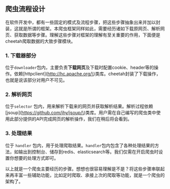 ## 爬虫流程设计

在软件开发中，都有一些固定的模式及流程步骤，把这些步骤抽象出来并加以封装，这就是所谓的框架。本爬虫框架同样如此，需要经历诸如下载原网页、解析网页、获取数据等步骤。理解这些步骤对框架的理解有至关重要的作用，下面便是cheetah爬取数据的大致步骤模块。

### 1. 下载器部分

位于`downloader`包内，主要负责**下载网页**及下载时配置cookie、header等的操作。依赖\[httpclient\]\(http://hc.apache.org/\)类库。cheetah封装了下载操作，也就是说该部分对用户不可见。

### 2. 解析网页 

位于` selector ` 包内，用来解析下载来的网页并获取解析结果。解析过程依赖\[jsoup\]\(https://github.com/jhy/jsoup/\)类库。用户需在自己编写的爬虫类中使用此部分提供的API完成网页的解析操作，我们在稍后将会看到。

### 3. 处理结果

位于 `handler`  包内，用于处理爬取结果。`handler`包内包含了各种处理结果的方法，如输出到控制台、储存到redis、elasticsearch等。我们仅需在开启爬虫时设置你想要的处理方式即可。



以上就是一个爬虫主要经历的步骤。想想也很容易理解是不是？将这些步骤串联起来再丰富一些辅助功能，比如定时爬取、承接上次的爬取等功能，就是一个爬虫的架构了。

